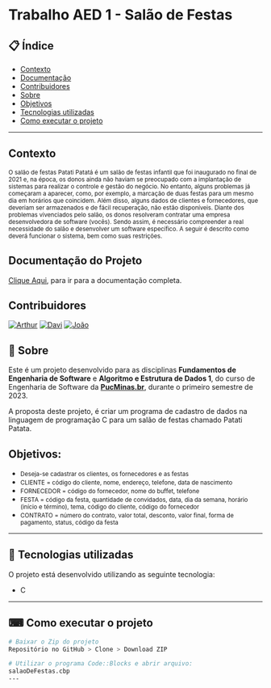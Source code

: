 # Trabalho AED 1 - Salão de Festas

## 📋 Índice

- [Contexto](#contexto)
- [Documentação](#documentação)
- [Contribuidores](#contribuidores)
- [Sobre](#sobre)
- [Objetivos](#objetivos)
- [Tecnologias utilizadas](#tecnologias-utilizadas)
- [Como executar o projeto](#como-executar-o-projeto)

---

## Contexto
<small>O salão de festas Patati Patatá é um salão de festas infantil que foi inaugurado no final de 2021 e,
na época, os donos ainda não haviam se preocupado com a implantação de sistemas para realizar
o controle e gestão do negócio. No entanto, alguns problemas já começaram a aparecer, como,
por exemplo, a marcação de duas festas para um mesmo dia em horários que coincidem. Além
disso, alguns dados de clientes e fornecedores, que deveriam ser armazenados e de fácil
recuperação, não estão disponíveis. Diante dos problemas vivenciados pelo salão, os donos
resolveram contratar uma empresa desenvolvedora de software (vocês). Sendo assim, é
necessário compreender a real necessidade do salão e desenvolver um software específico. A
seguir é descrito como deverá funcionar o sistema, bem como suas restrições.</small>

## Documentação do Projeto
[Clique Aqui](https://github.com/oarthurfc/salaoDeFestas/tree/main/documenta%C3%A7%C3%A3o), para ir para a documentação completa.

## Contribuidores
[![Arthur](https://avatars0.githubusercontent.com/u/119077937?s=50 "Arthur Ferreira")](https://github.com/oarthurfc) 
[![Davi](https://avatars0.githubusercontent.com/u/113954562?s=50 "Davi Augusto")](https://github.com/daviaugustoo) 
[![João](https://avatars.githubusercontent.com/u/138156212?s=50 "João Vitor Neri")](https://github.com/jovinemo) 

## 📖 Sobre 

Este é um projeto desenvolvido para as disciplinas **Fundamentos de Engenharia de Software** e **Algoritmo e Estrutura de Dados 1**,
do curso de Engenharia de Software da **[PucMinas.br](https://www.pucminas.br/)**, durante o primeiro semestre de 2023.

A proposta deste projeto, é criar um programa de cadastro de dados na linguagem de programação C para um salão de festas chamado Patati Patata.

## Objetivos:

 - <small>Deseja-se cadastrar os clientes, os fornecedores e as festas</small>
 - <small>CLIENTE = código do cliente, nome, endereço, telefone, data de nascimento</small>
 - <small>FORNECEDOR = código do fornecedor, nome do buffet, telefone</small>
 - <small>FESTA = código da festa, quantidade de convidados, data, dia da semana, horário (início e término), tema, código do cliente, código do fornecedor</small>
 - <small>CONTRATO = número do contrato, valor total, desconto, valor final, forma de pagamento, status, código da festa</small>

--- 

## 🚀 Tecnologias utilizadas

O projeto está desenvolvido utilizando as seguinte tecnologia:

- C

--- 

## ⌨ Como executar o projeto

```bash
# Baixar o Zip do projeto
Repositório no GitHub > Clone > Download ZIP

# Utilizar o programa Code::Blocks e abrir arquivo:
salaoDeFestas.cbp
---
